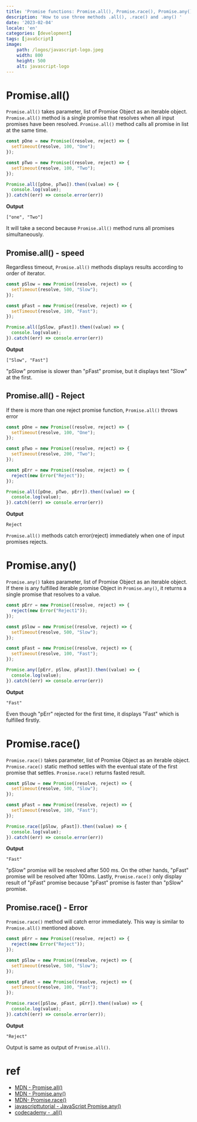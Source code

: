```yaml
---
title: 'Promise functions: Promise.all(), Promise.race(), Promise.any()'
description: 'How to use three methods .all(), .race() and .any() '
date: '2023-02-04'
locale: 'en'
categories: [development]
tags: [javaScript]
image:
    path: /logos/javascript-logo.jpeg
    width: 800
    height: 500
    alt: javascript-logo
---
```


# Promise.all()
```Promise.all()``` takes parameter, list of Promise Object as an iterable object.
```Promise.all()``` method is a single promise that resolves when all input promises have been resolved.
```Promise.all()``` method calls all promise in list at the same time.
```javascript
const pOne = new Promise((resolve, reject) => {
  setTimeout(resolve, 100, "One");
});

const pTwo = new Promise((resolve, reject) => {
  setTimeout(resolve, 100, "Two");
});

Promise.all([pOne, pTwo]).then((value) => {
  console.log(value);
}).catch((err) => console.error(err))
```
**Output**
```text
["one", "Two"]
```
It will take a second because ```Promise.all()``` method runs all promises simultaneously.

## Promise.all() - speed
Regardless timeout, ```Promise.all()``` methods displays results according to order of iterator.  
```javascript
const pSlow = new Promise((resolve, reject) => {
  setTimeout(resolve, 500, "Slow");
});

const pFast = new Promise((resolve, reject) => {
  setTimeout(resolve, 100, "Fast");
});

Promise.all([pSlow, pFast]).then((value) => {
  console.log(value);
}).catch((err) => console.error(err))
```
**Output**
```text
["Slow", "Fast"]
```
"pSlow" promise is slower than "pFast" promise, but it displays text "Slow" at the first.

## Promise.all() - Reject
If there is more than one reject promise function, ```Promise.all()``` throws error
```javascript
const pOne = new Promise((resolve, reject) => {
  setTimeout(resolve, 100, "One");
});

const pTwo = new Promise((resolve, reject) => {
  setTimeout(resolve, 200, "Two");
});

const pErr = new Promise((resolve, reject) => {
  reject(new Error("Reject"));
});

Promise.all([pOne, pTwo, pErr]).then((value) => {
  console.log(value);
}).catch((err) => console.error(err))
```
**Output**
```text
Reject
```
```Promise.all()``` methods catch error(reject) immediately when one of input promises rejects. 

# Promise.any()
```Promise.any()``` takes parameter, list of Promise Object as an iterable object.
If there is any fulfilled iterable promise Object in ```Promise.any()```, it returns a single promise that resolves to a value.

```javascript
const pErr = new Promise((resolve, reject) => {
  reject(new Error("Reject1"));
});

const pSlow = new Promise((resolve, reject) => {
  setTimeout(resolve, 500, "Slow");
});

const pFast = new Promise((resolve, reject) => {
  setTimeout(resolve, 100, "Fast");
});

Promise.any([pErr, pSlow, pFast]).then((value) => {
  console.log(value);
}).catch((err) => console.error(err))
```

**Output**
```text
"Fast"
```
Even though "pErr" rejected for the first time, it displays "Fast" which is fulfilled firstly.

# Promise.race()
```Promise.race()``` takes parameter, list of Promise Object as an iterable object.
```Promise.race()``` static method settles with the eventual state of the first promise that settles.
```Promise.race()``` returns fasted result.

```javascript
const pSlow = new Promise((resolve, reject) => {
  setTimeout(resolve, 500, "Slow");
});

const pFast = new Promise((resolve, reject) => {
  setTimeout(resolve, 100, "Fast");
});

Promise.race([pSlow, pFast]).then((value) => {
  console.log(value);
}).catch((err) => console.error(err))
```
**Output**
```text
"Fast"
```
"pSlow" promise will be resolved after 500 ms. On the other hands, "pFast" promise will be resolved after 100ms.
Lastly, ```Promise.race()``` only display result of "pFast" promise because "pFast" promise is faster than "pSlow" promise.

## Promise.race() - Error
```Promise.race()``` method will catch error immediately. This way is similar to ```Promise.all()``` mentioned above.
```javascript
const pErr = new Promise((resolve, reject) => {
  reject(new Error("Reject"));
});

const pSlow = new Promise((resolve, reject) => {
  setTimeout(resolve, 500, "Slow");
});

const pFast = new Promise((resolve, reject) => {
  setTimeout(resolve, 100, "Fast");
});

Promise.race([pSlow, pFast, pErr]).then((value) => {
  console.log(value);
}).catch((err) => console.error(err));
```
**Output**
```text
"Reject"
``` 
Output is same as output of ```Promise.all()```.

# ref
- [MDN - Promise.all()](https://developer.mozilla.org/en-US/docs/Web/JavaScript/Reference/Global_Objects/Promise/all)
- [MDN - Promise.any()](https://developer.mozilla.org/en-US/docs/Web/JavaScript/Reference/Global_Objects/Promise/any)
- [MDN- Promise.race()](https://developer.mozilla.org/en-US/docs/Web/JavaScript/Reference/Global_Objects/Promise/race)
- [javascripttutorial - JavaScript Promise.any()](https://www.javascripttutorial.net/es-next/javascript-promise-any/)
- [codecademy - .all()](https://www.codecademy.com/resources/docs/javascript/promise/all)
